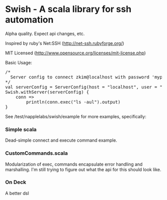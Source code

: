 Swish - A scala library for ssh automation
==========================================

Alpha quality. Expect api changes, etc.

Inspired by ruby's Net:SSH (http://net-ssh.rubyforge.org/)

MIT Licensed (http://www.opensource.org/licenses/mit-license.php)

Basic Usage:
<pre>
/*
  Server config to connect zkim@localhost with password 'mypass'
*/
val serverConfig = ServerConfig(host = "localhost", user = "zkim", password = "mypass")
Swish.withServer(serverConfig) {
    conn =>
        println(conn.exec("ls -aul").output)
}
</pre>


See /test/napplelabs/swish/example for more examples, specifically:

### Simple scala
Dead-simple connect and execute command example.

### CustomCommands.scala
Modularization of exec, commands encapsulate error handling and marshalling.  I'm still trying to figure out what the api for this should look like.

### On Deck
A better dsl

